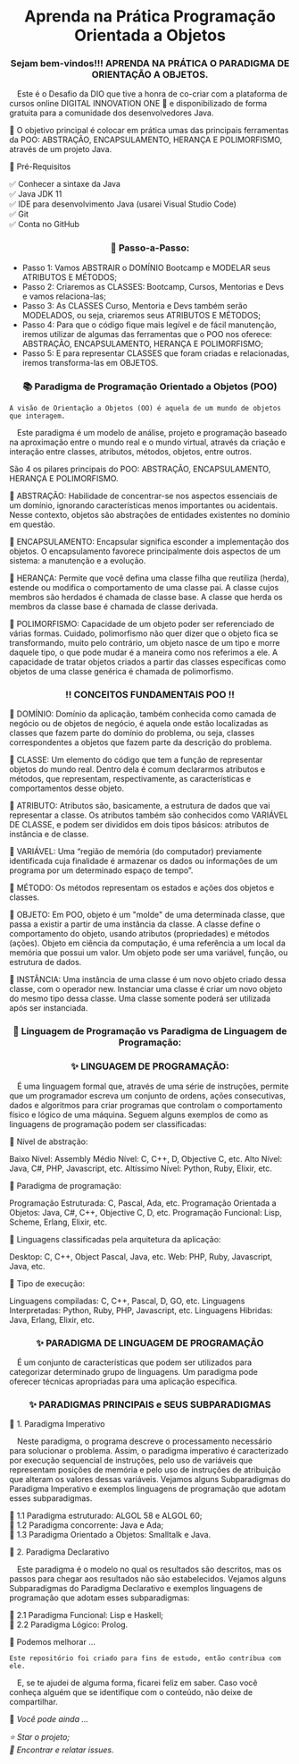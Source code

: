 <h1 align = "center"> Aprenda na Prática Programação Orientada a Objetos </h1>

   <h3 align = 'center'> Sejam bem-vindos!!! APRENDA NA PRÁTICA O PARADIGMA DE ORIENTAÇÃO A OBJETOS.</h3>
   <p>
&emsp;Este é o Desafio da DIO que tive a honra de co-criar com a plataforma de cursos online DIGITAL INNOVATION ONE 🧡 e disponibilizado de forma gratuita para a comunidade dos desenvolvedores Java.

💛 O objetivo principal é colocar em prática umas das principais ferramentas da POO: ABSTRAÇÃO, ENCAPSULAMENTO, HERANÇA E POLIMORFISMO, através de um projeto Java.
</p>
<p>
🛑 Pré-Requisitos

✅ Conhecer a sintaxe da Java<br>
✅ Java JDK 11<br>
✅ IDE para desenvolvimento Java (usarei Visual Studio Code)<br>
✅ Git<br>
✅ Conta no GitHub<br>
</p>

<h3 align = 'center'>👣 Passo-a-Passo:</h3>

* Passo 1:   Vamos ABSTRAIR o DOMÍNIO Bootcamp e MODELAR seus ATRIBUTOS E MÉTODOS;<br>
* Passo 2:  Criaremos as CLASSES: Bootcamp, Cursos, Mentorias e Devs e vamos relaciona-las;<br>
* Passo 3:  As CLASSES Curso, Mentoria e Devs também serão MODELADOS, ou seja, criaremos seus ATRIBUTOS E MÉTODOS;<br>
* Passo 4:  Para que o código fique mais legível e de fácil manutenção, iremos utilizar de algumas das ferramentas que o POO nos oferece: ABSTRAÇÃO, ENCAPSULAMENTO, HERANÇA E POLIMORFISMO;<br>
* Passo 5:  E para representar CLASSES que foram criadas e relacionadas, iremos transforma-las em OBJETOS.<br>

<h3 align = "center">📚 Paradigma de Programação Orientado a Objetos (POO)</h3>

    A visão de Orientação a Objetos (OO) é aquela de um mundo de objetos que interagem.

&emsp;Este paradigma é um modelo de análise, projeto e programação baseado na aproximação entre o mundo real e o mundo virtual, através da criação e interação entre classes, atributos, métodos, objetos, entre outros.<br>

São 4 os pilares principais do POO: ABSTRAÇÃO, ENCAPSULAMENTO, HERANÇA E POLIMORFISMO.

🔺 ABSTRAÇÃO:
Habilidade de concentrar-se nos aspectos essenciais de um domínio, ignorando características menos importantes ou acidentais. Nesse contexto, objetos são abstrações de entidades existentes no domínio em questão.

🔺 ENCAPSULAMENTO:
Encapsular significa esconder a implementação dos objetos. O encapsulamento favorece principalmente dois aspectos de um sistema: a manutenção e a evolução.

🔺 HERANÇA:
Permite que você defina uma classe filha que reutiliza (herda), estende ou modifica o comportamento de uma classe pai. A classe cujos membros são herdados é chamada de classe base. A classe que herda os membros da classe base é chamada de classe derivada.

🔺 POLIMORFISMO:
Capacidade de um objeto poder ser referenciado de várias formas. Cuidado, polimorfismo não quer dizer que o objeto fica se transformando, muito pelo contrário, um objeto nasce de um tipo e morre daquele tipo, o que pode mudar é a maneira como nos referimos a ele. A capacidade de tratar objetos criados a partir das classes específicas como objetos de uma classe genérica é chamada de polimorfismo.


<h3 align = 'center'>‼️ CONCEITOS FUNDAMENTAIS POO ‼️</h3>

🔻 DOMÍNIO: Domínio da aplicação, também conhecida como camada de negócio ou de objetos de negócio, é aquela onde estão localizadas as classes que fazem parte do domínio do problema, ou seja, classes correspondentes a objetos que fazem parte da descrição do problema.<br>

🔻 CLASSE: Um elemento do código que tem a função de representar objetos do mundo real. Dentro dela é comum declararmos atributos e métodos, que representam, respectivamente, as características e comportamentos desse objeto.<br>

🔻 ATRIBUTO: Atributos são, basicamente, a estrutura de dados que vai representar a classe. Os atributos também são conhecidos como VARIÁVEL DE CLASSE, e podem ser divididos em dois tipos básicos: atributos de instância e de classe.<br>

🔻 VARIÁVEL: Uma “região de memória (do computador) previamente identificada cuja finalidade é armazenar os dados ou informações de um programa por um determinado espaço de tempo”.<br>

🔻 MÉTODO: Os métodos representam os estados e ações dos objetos e classes.<br>

🔻 OBJETO: Em POO, objeto é um "molde" de uma determinada classe, que passa a existir a partir de uma instância da classe. A classe define o comportamento do objeto, usando atributos (propriedades) e métodos (ações). Objeto em ciência da computação, é uma referência a um local da memória que possui um valor. Um objeto pode ser uma variável, função, ou estrutura de dados.<br>

🔻 INSTÂNCIA: Uma instância de uma classe é um novo objeto criado dessa classe, com o operador new. Instanciar uma classe é criar um novo objeto do mesmo tipo dessa classe. Uma classe somente poderá ser utilizada após ser instanciada.<br>

<h3 align = 'center'>🧮 Linguagem de Programação vs Paradigma de Linguagem de Programação:</h3>

<h3 align = 'center'>✨ LINGUAGEM DE PROGRAMAÇÃO: </h3>

&emsp;É uma linguagem formal que, através de uma série de instruções, permite que um programador escreva um conjunto de ordens, ações consecutivas, dados e algoritmos para criar programas que controlam o comportamento físico e lógico de uma máquina.
Seguem alguns exemplos de como as linguagens de programação podem ser classificadas:

🔺 Nível de abstração:

Baixo Nível: Assembly
Médio Nível: C, C++, D, Objective C, etc.
Alto Nível: Java, C#, PHP, Javascript, etc.
Altíssimo Nível: Python, Ruby, Elixir, etc.

🔺 Paradigma de programação:

Programação Estruturada: C, Pascal, Ada, etc.
Programação Orientada a Objetos: Java, C#, C++, Objective C, D, etc.
Programação Funcional: Lisp, Scheme, Erlang, Elixir, etc.

🔺 Linguagens classificadas pela arquitetura da aplicação:

Desktop: C, C++, Object Pascal, Java, etc.
Web: PHP, Ruby, Javascript, Java, etc.

🔺 Tipo de execução:

Linguagens compiladas: C, C++, Pascal, D, GO, etc.
Linguagens Interpretadas: Python, Ruby, PHP, Javascript, etc.
Linguagens Hibridas: Java, Erlang, Elixir, etc.

<h3 align = 'center'>✨ PARADIGMA DE LINGUAGEM DE PROGRAMAÇÃO</h3>

&emsp;É um conjunto de características que podem ser utilizados para categorizar determinado grupo de linguagens. Um paradigma pode oferecer técnicas apropriadas para uma aplicação específica.

<h3 align = 'center'>✨ PARADIGMAS PRINCIPAIS e SEUS SUBPARADIGMAS</h3>

🔸 1. Paradigma Imperativo

&emsp;Neste paradigma, o programa descreve o processamento necessário para solucionar o problema. Assim, o paradigma imperativo é caracterizado por execução sequencial de instruções, pelo uso de variáveis que representam posições de memória e pelo uso de instruções de atribuição que alteram os valores dessas variáveis.
Vejamos alguns Subparadigmas do Paradigma Imperativo e exemplos linguagens de programação que adotam esses subparadigmas.

🔸 1.1 Paradigma estruturado: ALGOL 58 e ALGOL 60;<br>
🔸 1.2 Paradigma concorrente: Java e Ada;<br>
🔸 1.3 Paradigma Orientado a Objetos: Smalltalk e Java.<br>

🔹 2. Paradigma Declarativo

&emsp;Este paradigma é o modelo no qual os resultados são descritos, mas os passos para chegar aos resultados não são estabelecidos.
Vejamos alguns Subparadigmas do Paradigma Declarativo e exemplos linguagens de programação que adotam esses subparadigmas:

🔹 2.1 Paradigma Funcional: Lisp e Haskell;<br>
🔹 2.2 Paradigma Lógico: Prolog.<br>

🤝 Podemos melhorar ...

    Este repositório foi criado para fins de estudo, então contribua com ele.
&emsp;E, se te ajudei de alguma forma, ficarei feliz em saber. Caso você conheça alguém que se identifique com o conteúdo, não deixe de compartilhar.

🤝 <i>Você pode ainda ...<i>

⭐️ Star o projeto;<br>
🐛 Encontrar e relatar issues.
